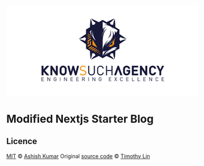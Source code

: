 ![tailwind-nextjs-banner](/public/static/images/twitter-card.png)

# Modified Nextjs Starter Blog


## Licence
[MIT](./LICENSE) © [Ashish Kumar](https://github.com/ashishkum2)
Original [source code](https://github.com/timlrx/tailwind-nextjs-starter-blog/) © [Timothy Lin](https://www.timlrx.com)
